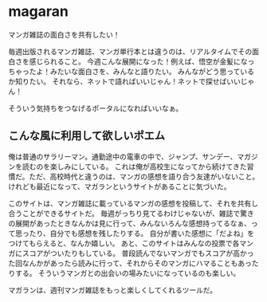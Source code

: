 # magaran
マンガ雑誌の面白さを共有したい！

毎週出版されるマンガ雑誌、マンガ単行本とは違うのは、リアルタイムでその面白さを感じられること。
今週こんな展開になった！例えば、悟空が金髪になっちゃったよ！みたいな面白さを、みんなと語りたい。
みんながどう思っているか知りたい。
それなら、ネットで語ればいいじゃん！ネットで探せばいいじゃん！

そういう気持ちをつなげるポータルになればいいなぁ。

## こんな風に利用して欲しいポエム
俺は普通のサラリーマン。通勤途中の電車の中で、ジャンプ、サンデー、マガジンを読むのを楽しみにしている。
これは俺が高校生になってから続けてきた習慣だ。ただ、高校時代と違うのは、マンガの感想を語り合う友達がいないこと。
けれども最近になって、マガランというサイトがあることに気づいた。

このサイトは、マンガ雑誌に載っているマンガの感想を投稿して、それを共有し合うことができるサイトだ。
毎週がっちり見てるわけじゃないが、雑誌で驚きの展開があったときなんかは見に行って、みんないろんな感想持ってるなぁ、って思ったり、自分でも感想を残したりする。
自分が書いた感想に「だよね」をつけてもらえると、なんか嬉しい。
あと、このサイトはみんなの投票で各マンガにスコアがついたりもしている。
普段読んでないマンガでもスコアが高かった回なんかがあったら読みに行って、それからそのマンガにハマることもあったりする。
そういうマンガとの出会いの場みたいになっているのも楽しい。

マガランは、週刊マンガ雑誌をもっと楽しくしてくれるツールだ。
